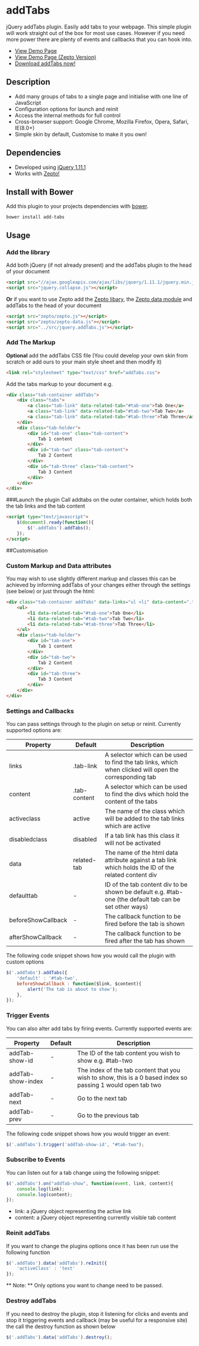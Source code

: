 # addTabs

jQuery addTabs plugin. Easily add tabs to your webpage. This simple plugin will work straight out of the box for most use cases. However if you need more power there are plenty of events and callbacks that you can hook into.

* <a href="http://www.philr.org.uk/addTabs/demo/" target="_blank">View Demo Page</a>
* <a href="http://www.philr.org.uk/addTabs/demo/zepto.html" target="_blank">View Demo Page (Zepto Version)</a>
* <a href="https://github.com/PhilRowe/addTabs/archive/master.zip">Download addTabs now!</a>

## Description
* Add many groups of tabs to a single page and initialise with one line of JavaScript
* Configuration options for launch and reinit
* Access the internal methods for full control
* Cross-browser support: Google Chrome, Mozilla Firefox, Opera, Safari, IE(8.0+)
* Simple skin by default, Customise to make it you own!

## Dependencies
* Developed using <a href="http://jquery.com/" target="_blank">jQuery 1.11.1</a>
* Works with <a href="http://zeptojs.com/" target="_blank">Zepto!</a>

## Install with Bower
Add this plugin to your projects dependencies with <a href="http://bower.io/" target="_blank">bower</a>.

	bower install add-tabs

## Usage

### Add the library
Add both jQuery (if not already present) and the addTabs plugin to the head of your document
```html
<script src="//ajax.googleapis.com/ajax/libs/jquery/1.11.1/jquery.min.js"></script>
<script src="jquery.collapse.js"></script>
```

**Or** if you want to use Zepto add the <a href="http://zeptojs.com/#download" target="_blank">Zepto libary</a>, the <a href="http://zeptojs.com/#download" target="_blank">Zepto data module</a> and addTabs to the head of your document
```html
<script src="zepto/zepto.js"></script>
<script src="zepto/zepto-data.js"></script>
<script src="../src/jquery.addTabs.js"></script>
```

### Add The Markup
**Optional** add the addTabs CSS file (You could develop your own skin from scratch or add ours to your main style sheet and then modify it)
```html
<link rel="stylesheet" type="text/css" href="addTabs.css">
```

Add the tabs markup to your document e.g.
```html
<div class="tab-container addTabs">
    <div class="tabs">
        <a class="tab-link" data-related-tab="#tab-one">Tab One</a>
        <a class="tab-link" data-related-tab="#tab-two">Tab Two</a>
        <a class="tab-link" data-related-tab="#tab-three">Tab Three</a>
    </div>
    <div class="tab-holder">
        <div id="tab-one" class="tab-content">
            Tab 1 content
        </div>
        <div id="tab-two" class="tab-content">
            Tab 2 Content
        </div>
        <div id="tab-three" class="tab-content">
            Tab 3 Content
        </div>
    </div>
</div>
```

###Launch the plugin
Call addtabs on the outer container, which holds both the tab links and the tab content
```html
<script type="text/javascript">
    $(document).ready(function(){
    	$('.addTabs').addTabs();
    });
</script>
```

##Customisation
### Custom Markup and Data attributes
You may wish to use slightly different markup and classes this can be achieved by informing addTabs of your changes either through the settings (see below) or just through the html:

```html
<div class="tab-container addTabs" data-links="ul >li" data-content=".tab-holder >div">
    <ul>
        <li data-related-tab="#tab-one">Tab One</li>
        <li data-related-tab="#tab-two">Tab Two</li>
        <li data-related-tab="#tab-three">Tab Three</li>
    </ul>
    <div class="tab-holder">
        <div id="tab-one">
            Tab 1 content
        </div>
        <div id="tab-two">
            Tab 2 Content
        </div>
        <div id="tab-three">
            Tab 3 Content
        </div>
    </div>
</div>
```

### Settings and Callbacks
You can pass settings through to the plugin on setup or reinit. Currently supported options are:

| Property				| Default		| Description
| --------------------- | ------------- | -----------
| links        			| .tab-link		| A selector which can be used to find the tab links, which when clicked will open the corresponding tab
| content      			| .tab-content	| A selector which can be used to find the divs which hold the content of the tabs
| activeclass  			| active		| The name of the class which will be added to the tab links which are active
| disabledclass 		| disabled		| If a tab link has this class it will not be activated
| data 					| related-tab	| The name of the html data attribute against a tab link which holds the ID of the related content div
| defaulttab 			| -				| ID of the tab content div to be shown be default e.g. #tab-one (the default tab can be set other ways)
| beforeShowCallback 	| -				| The callback function to be fired before the tab is shown
| afterShowCallback 	| -				| The callback function to be fired after the tab has shown

The following code snippet shows how you would call the plugin with custom options

```js
$('.addTabs').addTabs({
    'default' : '#tab-two',
    beforeShowCallback : function($link, $content){
        alert('The tab is about to show');
    },
});
```

### Trigger Events
You can also alter add tabs by firing events. Currently supported events are:

| Property				| Default		| Description
| --------------------- | ------------- | -----------
| addTab-show-id       	| -				| The ID of the tab content you wish to show e.g. #tab-two
| addTab-show-index     | -				| The index of the tab content that you wish to show, this is a 0 based index so passing 1 would open tab two
| addTab-next       	| -				| Go to the next tab
| addTab-prev       	| -				| Go to the previous tab

The following code snippet shows how you would trigger an event:

```js
$('.addTabs').trigger('addTab-show-id', "#tab-two");
```

### Subscribe to Events
You can listen out for a tab change using the following snippet:

```js
$('.addTabs').on("addTab-show", function(event, link, content){
    console.log(link);
    console.log(content);
});
```

* link: a jQuery object representing the active link
* content: a jQuery object representing currently visible tab content

### Reinit addTabs
If you want to change the plugins options once it has been run use the following function

```js
$('.addTabs').data('addTabs').reInit({
	'activeClass' : 'test'
});
```

** Note: ** Only options you want to change need to be passed.

### Destroy addTabs
If you need to destroy the plugin, stop it listening for clicks and events and stop it triggering events and callback (may be useful for a responsive site) the call the destroy function as shown below

```js
$('.addTabs').data('addTabs').destroy();
```
